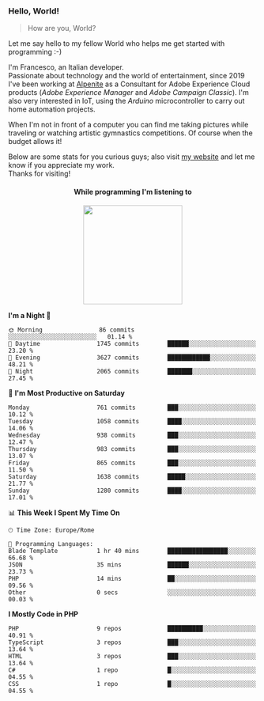 ### Hello, World!

> How are you, World?

Let me say hello to my fellow World who helps me get started with programming :-)

I'm Francesco, an Italian developer.  
Passionate about technology and the world of entertainment, since 2019 I've been working at [Alpenite](https://www.alpenite.com) as a Consultant for Adobe Experience Cloud products (*Adobe Experience Manager* and *Adobe Campaign Classic*). I'm also very interested in IoT, using the *Arduino* microcontroller to carry out home automation projects.

When I'm not in front of a computer you can find me taking pictures while traveling or watching artistic gymnastics competitions. Of course when the budget allows it!

Below are some stats for you curious guys; also visit [my website](https://www.francescorega.eu) and let me know if you appreciate my work.  
Thanks for visiting!

<div align="center">
  <h4>While programming I'm listening to</h4>
  <a href="https://apps.francescorega.eu/now-playing/11147232609" target="_blank"><img src="https://apps.francescorega.eu/now-playing/11147232609" width="200"></a>
</div>

<!--START_SECTION:waka-->
**I'm a Night 🦉** 

```text
🌞 Morning                86 commits          ░░░░░░░░░░░░░░░░░░░░░░░░░   01.14 % 
🌆 Daytime                1745 commits        ██████░░░░░░░░░░░░░░░░░░░   23.20 % 
🌃 Evening                3627 commits        ████████████░░░░░░░░░░░░░   48.21 % 
🌙 Night                  2065 commits        ███████░░░░░░░░░░░░░░░░░░   27.45 % 
```
📅 **I'm Most Productive on Saturday** 

```text
Monday                   761 commits         ███░░░░░░░░░░░░░░░░░░░░░░   10.12 % 
Tuesday                  1058 commits        ████░░░░░░░░░░░░░░░░░░░░░   14.06 % 
Wednesday                938 commits         ███░░░░░░░░░░░░░░░░░░░░░░   12.47 % 
Thursday                 983 commits         ███░░░░░░░░░░░░░░░░░░░░░░   13.07 % 
Friday                   865 commits         ███░░░░░░░░░░░░░░░░░░░░░░   11.50 % 
Saturday                 1638 commits        █████░░░░░░░░░░░░░░░░░░░░   21.77 % 
Sunday                   1280 commits        ████░░░░░░░░░░░░░░░░░░░░░   17.01 % 
```


📊 **This Week I Spent My Time On** 

```text
🕑︎ Time Zone: Europe/Rome

💬 Programming Languages: 
Blade Template           1 hr 40 mins        █████████████████░░░░░░░░   66.68 % 
JSON                     35 mins             ██████░░░░░░░░░░░░░░░░░░░   23.73 % 
PHP                      14 mins             ██░░░░░░░░░░░░░░░░░░░░░░░   09.56 % 
Other                    0 secs              ░░░░░░░░░░░░░░░░░░░░░░░░░   00.03 % 
```

**I Mostly Code in PHP** 

```text
PHP                      9 repos             ██████████░░░░░░░░░░░░░░░   40.91 % 
TypeScript               3 repos             ███░░░░░░░░░░░░░░░░░░░░░░   13.64 % 
HTML                     3 repos             ███░░░░░░░░░░░░░░░░░░░░░░   13.64 % 
C#                       1 repo              █░░░░░░░░░░░░░░░░░░░░░░░░   04.55 % 
CSS                      1 repo              █░░░░░░░░░░░░░░░░░░░░░░░░   04.55 % 
```




<!--END_SECTION:waka-->
